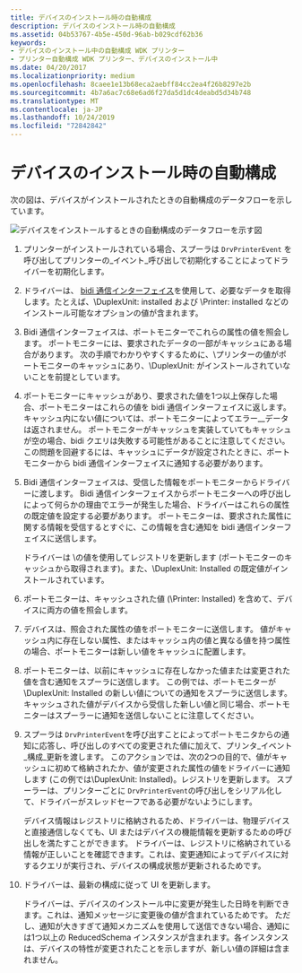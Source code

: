 ```yaml
---
title: デバイスのインストール時の自動構成
description: デバイスのインストール時の自動構成
ms.assetid: 04b53767-4b5e-450d-96ab-b029cdf62b36
keywords:
- デバイスのインストール中の自動構成 WDK プリンター
- プリンター自動構成 WDK プリンター、デバイスのインストール中
ms.date: 04/20/2017
ms.localizationpriority: medium
ms.openlocfilehash: 8caee1e13b68eca2aebff84cc2ea4f26b8297e2b
ms.sourcegitcommit: 4b7a6ac7c68e6ad6f27da5d1dc4deabd5d34b748
ms.translationtype: MT
ms.contentlocale: ja-JP
ms.lasthandoff: 10/24/2019
ms.locfileid: "72842842"
---
```

# <a name="autoconfiguration-during-device-installation"></a>デバイスのインストール時の自動構成


次の図は、デバイスがインストールされたときの自動構成のデータフローを示しています。

![デバイスをインストールするときの自動構成のデータフローを示す図](images/autocfginstall.png)

1.  プリンターがインストールされている場合、スプーラは `DrvPrinterEvent` を呼び出してプリンターの\_イベント\_呼び出しで初期化することによってドライバーを初期化します。

2.  ドライバーは、 [bidi 通信インターフェイス](https://docs.microsoft.com/windows-hardware/drivers/ddi/_print/index)を使用して、必要なデータを取得します。たとえば、\\DuplexUnit: installed および \\Printer: installed などのインストール可能なオプションの値が含まれます。

3.  Bidi 通信インターフェイスは、ポートモニターでこれらの属性の値を照会します。 ポートモニターには、要求されたデータの一部がキャッシュにある場合があります。 次の手順でわかりやすくするために、\\プリンターの値がポートモニターのキャッシュにあり、\\DuplexUnit: がインストールされていないことを前提としています。

4.  ポートモニターにキャッシュがあり、要求された値を1つ以上保存した場合、ポートモニターはこれらの値を bidi 通信インターフェイスに返します。 キャッシュ内にない値については、ポートモニターによってエラー\_\_データは返されません。 ポートモニターがキャッシュを実装していてもキャッシュが空の場合、bidi クエリは失敗する可能性があることに注意してください。 この問題を回避するには、キャッシュにデータが設定されたときに、ポートモニターから bidi 通信インターフェイスに通知する必要があります。

5.  Bidi 通信インターフェイスは、受信した情報をポートモニターからドライバーに渡します。 Bidi 通信インターフェイスからポートモニターへの呼び出しによって何らかの理由でエラーが発生した場合、ドライバーはこれらの属性の既定値を設定する必要があります。 ポートモニターは、要求された属性に関する情報を受信するとすぐに、この情報を含む通知を bidi 通信インターフェイスに送信します。

    ドライバーは \\の値を使用してレジストリを更新します (ポートモニターのキャッシュから取得されます)。また、\\DuplexUnit: Installed の既定値がインストールされています。

6.  ポートモニターは、キャッシュされた値 (\\Printer: Installed) を含めて、デバイスに両方の値を照会します。

7.  デバイスは、照会された属性の値をポートモニターに送信します。 値がキャッシュ内に存在しない属性、またはキャッシュ内の値と異なる値を持つ属性の場合、ポートモニターは新しい値をキャッシュに配置します。

8.  ポートモニターは、以前にキャッシュに存在しなかった値または変更された値を含む通知をスプーラに送信します。 この例では、ポートモニターが \\DuplexUnit: Installed の新しい値についての通知をスプーラに送信します。 キャッシュされた値がデバイスから受信した新しい値と同じ場合、ポートモニターはスプーラーに通知を送信しないことに注意してください。

9.  スプーラは `DrvPrinterEvent`を呼び出すことによってポートモニタからの通知に応答し、呼び出しのすべての変更された値に加えて、プリンタ\_イベント\_構成\_更新を渡します。 このアクションでは、次の2つの目的で、値がキャッシュに初めて格納されたか、値が変更された属性の値をドライバーに通知します (この例では\\DuplexUnit: Installed)。レジストリを更新します。 スプーラーは、プリンターごとに `DrvPrinterEvent`の呼び出しをシリアル化して、ドライバーがスレッドセーフである必要がないようにします。

    デバイス情報はレジストリに格納されるため、ドライバーは、物理デバイスと直接通信しなくても、UI またはデバイスの機能情報を更新するための呼び出しを満たすことができます。 ドライバーは、レジストリに格納されている情報が正しいことを確認できます。これは、変更通知によってデバイスに対するクエリが実行され、デバイスの構成状態が更新されるためです。

10. ドライバーは、最新の構成に従って UI を更新します。

    ドライバーは、デバイスのインストール中に変更が発生した日時を判断できます。これは、通知メッセージに変更後の値が含まれているためです。 ただし、通知が大きすぎて通知メカニズムを使用して送信できない場合、通知には1つ以上の ReducedSchema インスタンスが含まれます。各インスタンスは、デバイスの特性が変更されたことを示しますが、新しい値の詳細は含まれません。

 

 




